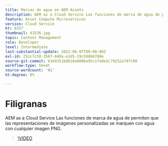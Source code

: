 ```yaml
---
title: Marcas de agua en AEM Assets
description: AEM as a Cloud Service Las funciones de marca de agua de permiten que las representaciones de imágenes personalizadas se marquen con agua con cualquier imagen PNG.
feature: Asset Compute Microservices
version: Cloud Service
kt: 6357
thumbnail: 41536.jpg
topic: Content Management
role: Developer
level: Intermediate
last-substantial-update: 2022-06-07T00:00:00Z
exl-id: 252c7c58-3567-440a-a1d5-19c598b6788e
source-git-commit: b3e9251bdb18a008be95c1fa9e5c79252a74fc98
workflow-type: tm+mt
source-wordcount: '41'
ht-degree: 0%

---
```


# Filigranas

AEM as a Cloud Service Las funciones de marca de agua de permiten que las representaciones de imágenes personalizadas se marquen con agua con cualquier imagen PNG.

>[!VIDEO](https://video.tv.adobe.com/v/41536?quality=12&learn=on)
